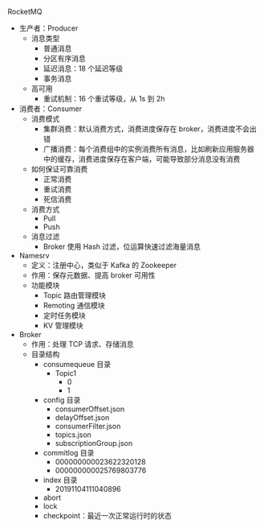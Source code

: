 RocketMQ

- 生产者：Producer
  - 消息类型
    - 普通消息
    - 分区有序消息
    - 延迟消息：18 个延迟等级
    - 事务消息
  - 高可用
    - 重试机制：16 个重试等级，从 1s 到 2h
- 消费者：Consumer
  - 消费模式
    - 集群消费：默认消费方式，消费进度保存在 broker，消费进度不会出错
    - 广播消费：每个消费组中的实例消费所有消息，比如刷新应用服务器中的缓存，消费进度保存在客户端，可能导致部分消息没有消费
  - 如何保证可靠消费
    - 正常消费
    - 重试消费
    - 死信消费
  - 消费方式
    - Pull
    - Push
  - 消息过滤
    - Broker 使用 Hash 过滤，位运算快速过滤海量消息
- Namesrv
  - 定义：注册中心，类似于 Kafka 的 Zookeeper
  - 作用：保存元数据、提高 broker 可用性
  - 功能模块
    - Topic 路由管理模块
    - Remoting 通信模块
    - 定时任务模块
    - KV 管理模块
- Broker
  - 作用：处理 TCP 请求、存储消息
  - 目录结构
    - consumequeue 目录
      - Topic1
        - 0
        - 1
    - config 目录
      - consumerOffset.json
      - delayOffset.json
      - consumerFilter.json
      - topics.json
      - subscriptionGroup.json
    - commitlog 目录
      - 000000000023622320128
      - 000000000025769803776
    - index 目录
      - 20191104111040896
    - abort
    - lock
    - checkpoint：最近一次正常运行时的状态
